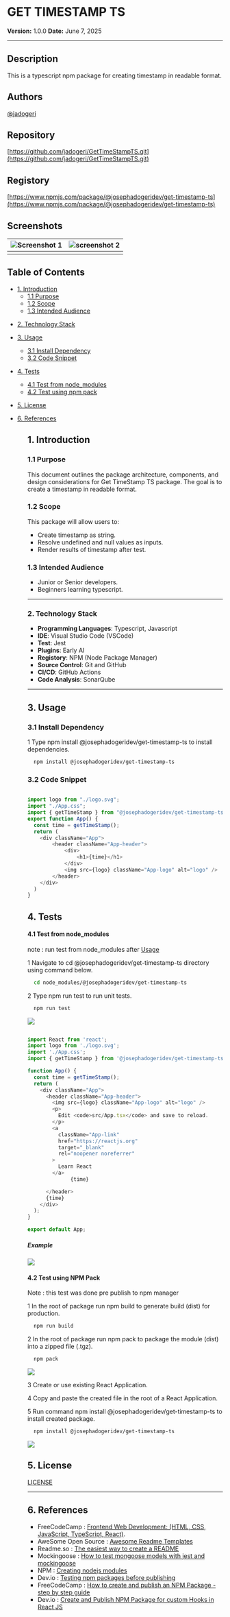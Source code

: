 # **GET TIMESTAMP TS**

**Version:** 1.0.0
**Date:** June 7, 2025

---

## Description

This is a typescript npm package for creating timestamp in readable format.

## Authors

[@jadogeri](https://www.github.com/jadogeri)

## Repository

 [https://github.com/jadogeri/GetTimeStampTS.git](https://github.com/jadogeri/GetTimeStampTS.git)

 ## Registory

[https://www.npmjs.com/package/@josephadogeridev/get-timestamp-ts](https://www.npmjs.com/package/@josephadogeridev/get-timestamp-ts)


## Screenshots

| ![Screenshot 1](assets/images/screenshot1.png) | ![screenshot 2](assets/images/screenshot2.png) |
| -------------------------------------------- | -------------------------------------------- |
|                                              |                                              |

## Table of Contents

<ul>
      <li><a href="#1-introduction">1. Introduction</a>
        <ul>
          <li><a href="#11-purpose">1.1 Purpose</a> </li>
          <li><a href="#12-scope">1.2 Scope</a> </li>
          <li><a href="#13-intended-audience">1.3 Intended Audience</a> </li>
        </ul>
      </li>
    </ul>
    <ul>
      <li><a href="#2-technology-stack">2. Technology Stack</a>
      </li>
    </ul>
    <ul>
        <li><a href="#3-usage">3. Usage</a> </li>
        <ul>
            <li><a href="#31-install-dependency">3.1 Install Dependency</a> </li>
            <li><a href="#32-code-snippet">3.2 Code Snippet</a> </li>
        </ul>
    </ul> 
    <ul>
        <li><a href="#4-tests">4. Tests</a> </li>
        <ul>
            <li><a href="#41-test-from-node_modules">4.1 Test from node_modules</a> </li>
            <li><a href="#42-test-using-npm-pack">4.2 Test using npm pack</a> </li>
        </ul>
    </ul> 
    <ul>  
        <li><a href="#5-license">5. License</a>
        </li>
    </ul> 
    <ul> 
        <li><a href="#6-references">6. References</a>
        </li>
    <ul>

## **1. Introduction**

### **1.1 Purpose**

This document outlines the package architecture, components, and design considerations for Get TimeStamp TS package. The goal is to create a timestamp in readable format.

### **1.2 Scope**

This package will allow users to:

- Create timestamp as string.
- Resolve undefined and null values as inputs.
- Render results of timestamp after test.

### **1.3 Intended Audience**

- Junior or Senior developers.
- Beginners learning typescript.

---

### **2. Technology Stack**

- **Programming Languages**: Typescript, Javascript
- **IDE**: Visual Studio Code (VSCode)
- **Test**: Jest
- **Plugins**: Early AI
- **Registory**: NPM (Node Package Manager)
- **Source Control**: Git and GitHub
- **CI/CD**: GitHub Actions
- **Code Analysis**: SonarQube

---

## **3. Usage**

### 3.1 Install Dependency ###

1 Type npm install @josephadogeridev/get-timestamp-ts to install dependencies.

```bash
  npm install @josephadogeridev/get-timestamp-ts
```

### 3.2 Code Snippet ###

```javascript

import logo from "./logo.svg";
import "./App.css";
import { getTimeStamp } from "@josephadogeridev/get-timestamp-ts";
export function App() {
  const time = getTimeStamp();
  return (
    <div className="App">
        <header className="App-header">
            <div>        
                <h1>{time}</h1>
            </div>
            <img src={logo} className="App-logo" alt="logo" />
        </header>
    </div>
  )
}

```

## 4. Tests  ##

#### **4.1 Test from node_modules**

note : run test from node_modules after <a href="#3-usage"> Usage</a>

1 Navigate to cd @josephadogeridev/get-timestamp-ts directory using command below.

```bash
  cd node_modules/@josephadogeridev/get-timestamp-ts
```

2 Type npm run test to run unit tests.

```bash
  npm run test
```

![](assets/images/jest.png)


```typescript

import React from 'react';
import logo from './logo.svg';
import './App.css';
import { getTimeStamp } from '@josephadogeridev/get-timestamp-ts';

function App() {
  const time = getTimeStamp();
  return (
    <div className="App">
      <header className="App-header">
        <img src={logo} className="App-logo" alt="logo" />
        <p>
          Edit <code>src/App.tsx</code> and save to reload.
        </p>
        <a
          className="App-link"
          href="https://reactjs.org"
          target="_blank"
          rel="noopener noreferrer"
        >
          Learn React
        </a>
              {time}

      </header>
      {time}
    </div>
  );
}

export default App;

```
##### Example ##### 

![](assets/images/reactusage.png)

#### **4.2 Test using NPM Pack**

Note : this test was done pre publish to npm manager

1 In the root of package run npm build to generate build (dist) for production. 

```bash
  npm run build
```

2 In the root of package run npm pack to package the module (dist) into a zipped file (.tgz). 

```bash
  npm pack
```

![](assets/images/prenpmpack.png)

3 Create or use existing React Application.

4 Copy and paste the created file in the root of a React Application.

5 Run command npm install @josephadogeridev/get-timestamp-ts to install created package.

```bash
  npm install @josephadogeridev/get-timestamp-ts
```

![](assets/images/postnpmpack.png)


## **5. License**

[LICENSE](/LICENSE)

---

## **6. References**

* FreeCodeCamp : [Frontend Web Development: (HTML, CSS, JavaScript, TypeScript, React)](https://www.youtube.com/watch?v=MsnQ5uepIa).
* AweSome Open Source : [Awesome Readme Templates](https://awesomeopensource.com/project/elangosundar/awesome-README-templates)
* Readme.so : [The easiest way to create a README](https://readme.so/)
* Mockingoose : [How to test mongoose models with jest and mockingoose](https://dev.to/darkmavis1980/how-to-test-mongoose-models-with-jest-and-mockingoose-2k10)
* NPM : [Creating nodejs modules](https://docs.npmjs.com/creating-node-js-modules)
* Dev.io : [Testing npm packages before publishing](https://dev.to/vcarl/testing-npm-packages-before-publishing-h7o)
* FreeCodeCamp : [How to create and publish an NPM Package - step by step guide](https://www.freecodecamp.org/news/how-to-create-and-publish-your-first-npm-package/)
* Dev.io : [Create and Publish NPM Package for custom Hooks in React JS](https://dev.to/shivampawar/create-and-publish-npm-package-for-custom-hooks-in-react-js-5237)


